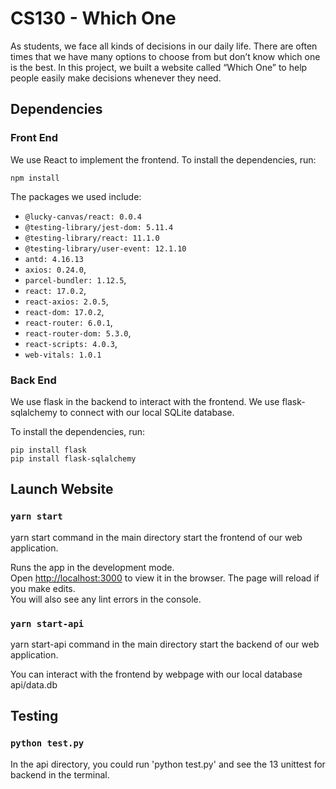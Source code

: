 # CS130 - Which One

As students, we face all kinds of decisions in our daily life. There are often times that we have many options to choose from but don’t know which one is the best. In this project, we built a website called “Which One” to help people easily make decisions whenever they need.

## Dependencies

### Front End
We use React to implement the frontend. 
To install the dependencies, run:
```
npm install
```

The packages we used include:
- `@lucky-canvas/react: 0.0.4`
- `@testing-library/jest-dom: 5.11.4`
- `@testing-library/react: 11.1.0`
- `@testing-library/user-event: 12.1.10`
- `antd: 4.16.13`
- `axios: 0.24.0`,
- `parcel-bundler: 1.12.5`,
- `react: 17.0.2`,
- `react-axios: 2.0.5`,
- `react-dom: 17.0.2`,
- `react-router: 6.0.1`,
- `react-router-dom: 5.3.0`,
- `react-scripts: 4.0.3`,
- `web-vitals: 1.0.1`

### Back End

We use flask in the backend to interact with the frontend. 
We use flask-sqlalchemy to connect with our local SQLite database.

To install the dependencies, run:
```
pip install flask
pip install flask-sqlalchemy
```

## Launch Website

### `yarn start`
yarn start command in the main directory start the frontend of our web application. 

Runs the app in the development mode.\
Open [http://localhost:3000](http://localhost:3000) to view it in the browser.
The page will reload if you make edits.\
You will also see any lint errors in the console.

### `yarn start-api`
yarn start-api command in the main directory start the backend of our web application. 

You can interact with the frontend by webpage with our local database api/data.db

## Testing

### `python test.py`
In the api directory, you could run 'python test.py' and see the 13 unittest for backend in the 
terminal.

